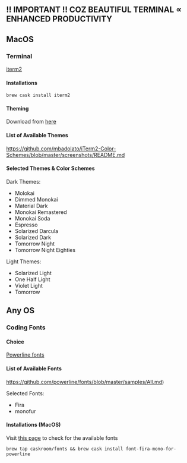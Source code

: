 ##  !! IMPORTANT !! COZ BEAUTIFUL TERMINAL ∝ ENHANCED PRODUCTIVITY

## MacOS
### Terminal
[iterm2](https://www.iterm2.com/)

#### Installations
`brew cask install iterm2`

#### Theming
Download from [here](https://github.com/mbadolato/iTerm2-Color-Schemes/tree/master/schemes)

#### List of Available Themes
https://github.com/mbadolato/iTerm2-Color-Schemes/blob/master/screenshots/README.md

#### Selected Themes & Color Schemes

Dark Themes:
- Molokai
- Dimmed Monokai
- Material Dark
- Monokai Remastered
- Monokai Soda
- Espresso
- Solarized Darcula
- Solarized Dark
- Tomorrow Night
- Tomorrow Night Eighties

Light Themes:
- Solarized Light
- One Half Light
- Violet Light
- Tomorrow

## Any OS
### Coding Fonts
#### Choice
[Powerline fonts](https://github.com/powerline/fonts)

#### List of Available Fonts
https://github.com/powerline/fonts/blob/master/samples/All.md)

Selected Fonts:
- Fira
- monofur

#### Installations (MacOS)

Visit [this page](https://github.com/Homebrew/homebrew-cask-fonts) to check for the available fonts

```
brew tap caskroom/fonts && brew cask install font-fira-mono-for-powerline
```
